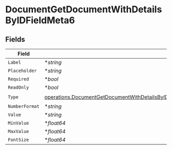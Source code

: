 # DocumentGetDocumentWithDetailsByIDFieldMeta6


## Fields

| Field                                                                                                                                                                                                          | Type                                                                                                                                                                                                           | Required                                                                                                                                                                                                       | Description                                                                                                                                                                                                    |
| -------------------------------------------------------------------------------------------------------------------------------------------------------------------------------------------------------------- | -------------------------------------------------------------------------------------------------------------------------------------------------------------------------------------------------------------- | -------------------------------------------------------------------------------------------------------------------------------------------------------------------------------------------------------------- | -------------------------------------------------------------------------------------------------------------------------------------------------------------------------------------------------------------- |
| `Label`                                                                                                                                                                                                        | **string*                                                                                                                                                                                                      | :heavy_minus_sign:                                                                                                                                                                                             | N/A                                                                                                                                                                                                            |
| `Placeholder`                                                                                                                                                                                                  | **string*                                                                                                                                                                                                      | :heavy_minus_sign:                                                                                                                                                                                             | N/A                                                                                                                                                                                                            |
| `Required`                                                                                                                                                                                                     | **bool*                                                                                                                                                                                                        | :heavy_minus_sign:                                                                                                                                                                                             | N/A                                                                                                                                                                                                            |
| `ReadOnly`                                                                                                                                                                                                     | **bool*                                                                                                                                                                                                        | :heavy_minus_sign:                                                                                                                                                                                             | N/A                                                                                                                                                                                                            |
| `Type`                                                                                                                                                                                                         | [operations.DocumentGetDocumentWithDetailsByIDFieldMetaDocumentsResponse200ApplicationJSONType](../../models/operations/documentgetdocumentwithdetailsbyidfieldmetadocumentsresponse200applicationjsontype.md) | :heavy_check_mark:                                                                                                                                                                                             | N/A                                                                                                                                                                                                            |
| `NumberFormat`                                                                                                                                                                                                 | **string*                                                                                                                                                                                                      | :heavy_minus_sign:                                                                                                                                                                                             | N/A                                                                                                                                                                                                            |
| `Value`                                                                                                                                                                                                        | **string*                                                                                                                                                                                                      | :heavy_minus_sign:                                                                                                                                                                                             | N/A                                                                                                                                                                                                            |
| `MinValue`                                                                                                                                                                                                     | **float64*                                                                                                                                                                                                     | :heavy_minus_sign:                                                                                                                                                                                             | N/A                                                                                                                                                                                                            |
| `MaxValue`                                                                                                                                                                                                     | **float64*                                                                                                                                                                                                     | :heavy_minus_sign:                                                                                                                                                                                             | N/A                                                                                                                                                                                                            |
| `FontSize`                                                                                                                                                                                                     | **float64*                                                                                                                                                                                                     | :heavy_minus_sign:                                                                                                                                                                                             | N/A                                                                                                                                                                                                            |